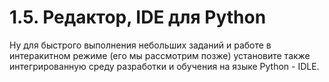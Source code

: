 # 1.5. Редактор, IDE для Python

[//]: # "// TODO: В конце главы доработать и добавить это:"

Ну для быстрого выполнения небольших заданий и работе в интеракитном режиме (его мы рассмотрим позже) установите также интегрированную среду разработки и обучения на языке Python - IDLE.
